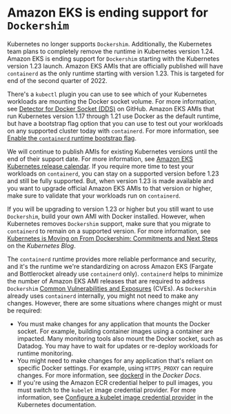 # Amazon EKS is ending support for `Dockershim`<a name="dockershim-deprecation"></a>

Kubernetes no longer supports `Dockershim`\. Additionally, the Kubernetes team plans to completely remove the runtime in Kubernetes version 1\.24\. Amazon EKS is ending support for `Dockershim` starting with the Kubernetes version 1\.23 launch\. Amazon EKS AMIs that are officially published will have `containerd` as the only runtime starting with version 1\.23\. This is targeted for end of the second quarter of 2022\.

There's a `kubectl` plugin you can use to see which of your Kubernetes workloads are mounting the Docker socket volume\. For more information, see [Detector for Docker Socket \(DDS\)](https://github.com/aws-containers/kubectl-detector-for-docker-socket) on GitHub\. Amazon EKS AMIs that run Kubernetes version 1\.17 through 1\.21 use Docker as the default runtime, but have a bootstrap flag option that you can use to test out your workloads on any supported cluster today with `containerd`\. For more information, see [Enable the `containerd` runtime bootstrap flag](eks-optimized-ami.md#containerd-bootstrap)\.

We will continue to publish AMIs for existing Kubernetes versions until the end of their support date\. For more information, see [Amazon EKS Kubernetes release calendar](kubernetes-versions.md#kubernetes-release-calendar)\. If you require more time to test your workloads on `containerd`, you can stay on a supported version before 1\.23 and still be fully supported\. But, when version 1\.23 is made available and you want to upgrade official Amazon EKS AMIs to that version or higher, make sure to validate that your workloads run on `containerd`\.

If you will be upgrading to version 1\.23 or higher but you still want to use `Dockershim`, build your own AMI with Docker installed\. However, when Kubernetes removes `Dockershim` support, make sure that you migrate to `containerd` to remain on a supported version\. For more information, see [Kubernetes is Moving on From Dockershim: Commitments and Next Steps](https://kubernetes.io/blog/2022/01/07/kubernetes-is-moving-on-from-dockershim/) on the *Kubernetes Blog*\.

The `containerd` runtime provides more reliable performance and security, and it's the runtime we're standardizing on across Amazon EKS \(Fargate and Bottlerocket already use `containerd` only\)\. `containerd` helps to minimize the number of Amazon EKS AMI releases that are required to address `Dockershim` [Common Vulnerabilities and Exposures](https://cve.mitre.org/) \(CVEs\)\. As `Dockershim` already uses `containerd` internally, you might not need to make any changes\. However, there are some situations where changes might or must be required:
+ You must make changes for any application that mounts the Docker socket\. For example, building container images using a container are impacted\. Many monitoring tools also mount the Docker socket, such as Datadog\. You may have to wait for updates or re\-deploy workloads for runtime monitoring\.
+ You might need to make changes for any application that's reliant on specific Docker settings\. For example, using `HTTPS_PROXY` can require changes\. For more information, see [dockerd](https://docs.docker.com/engine/reference/commandline/dockerd/) in the *Docker Docs*\.
+ If you're using the Amazon ECR credential helper to pull images, you must switch to the `kubelet` image credential provider\. For more information, see [Configure a kubelet image credential provider](https://kubernetes.io/docs/tasks/kubelet-credential-provider/kubelet-credential-provider/) in the Kubernetes documentation\.